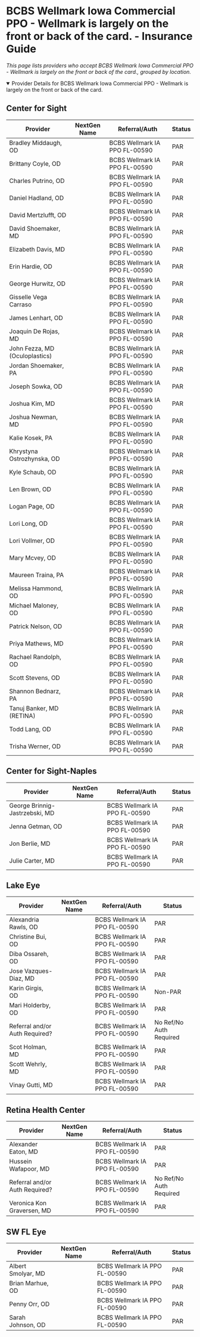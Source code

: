 # BCBS Wellmark Iowa Commercial PPO - Wellmark is largely on the front or back of the card. - Insurance Guide

*This page lists providers who accept BCBS Wellmark Iowa Commercial PPO - Wellmark is largely on the front or back of the card., grouped by location.*

<details open><summary>Provider Details for BCBS Wellmark Iowa Commercial PPO - Wellmark is largely on the front or back of the card.</summary>

## Center for Sight

| Provider | NextGen Name | Referral/Auth | Status |
|----------|-------------|--------------|--------|
| Bradley Middaugh, OD |  | BCBS Wellmark IA PPO FL-00590 | PAR |
| Brittany Coyle, OD |  | BCBS Wellmark IA PPO FL-00590 | PAR |
| Charles Putrino, OD |  | BCBS Wellmark IA PPO FL-00590 | PAR |
| Daniel Hadland, OD |  | BCBS Wellmark IA PPO FL-00590 | PAR |
| David Mertzlufft, OD |  | BCBS Wellmark IA PPO FL-00590 | PAR |
| David Shoemaker, MD |  | BCBS Wellmark IA PPO FL-00590 | PAR |
| Elizabeth Davis, MD |  | BCBS Wellmark IA PPO FL-00590 | PAR |
| Erin Hardie, OD |  | BCBS Wellmark IA PPO FL-00590 | PAR |
| George Hurwitz, OD |  | BCBS Wellmark IA PPO FL-00590 | PAR |
| Gisselle Vega Carraso |  | BCBS Wellmark IA PPO FL-00590 | PAR |
| James Lenhart, OD |  | BCBS Wellmark IA PPO FL-00590 | PAR |
| Joaquin De Rojas, MD |  | BCBS Wellmark IA PPO FL-00590 | PAR |
| John Fezza, MD (Oculoplastics) |  | BCBS Wellmark IA PPO FL-00590 | PAR |
| Jordan Shoemaker, PA |  | BCBS Wellmark IA PPO FL-00590 | PAR |
| Joseph Sowka, OD |  | BCBS Wellmark IA PPO FL-00590 | PAR |
| Joshua Kim, MD |  | BCBS Wellmark IA PPO FL-00590 | PAR |
| Joshua Newman, MD |  | BCBS Wellmark IA PPO FL-00590 | PAR |
| Kalie Kosek, PA |  | BCBS Wellmark IA PPO FL-00590 | PAR |
| Khrystyna Ostrozhynska, OD |  | BCBS Wellmark IA PPO FL-00590 | PAR |
| Kyle Schaub, OD |  | BCBS Wellmark IA PPO FL-00590 | PAR |
| Len Brown, OD |  | BCBS Wellmark IA PPO FL-00590 | PAR |
| Logan Page, OD |  | BCBS Wellmark IA PPO FL-00590 | PAR |
| Lori Long, OD |  | BCBS Wellmark IA PPO FL-00590 | PAR |
| Lori Vollmer, OD |  | BCBS Wellmark IA PPO FL-00590 | PAR |
| Mary Mcvey, OD |  | BCBS Wellmark IA PPO FL-00590 | PAR |
| Maureen Traina, PA |  | BCBS Wellmark IA PPO FL-00590 | PAR |
| Melissa Hammond, OD |  | BCBS Wellmark IA PPO FL-00590 | PAR |
| Michael Maloney, OD |  | BCBS Wellmark IA PPO FL-00590 | PAR |
| Patrick Nelson, OD |  | BCBS Wellmark IA PPO FL-00590 | PAR |
| Priya Mathews, MD |  | BCBS Wellmark IA PPO FL-00590 | PAR |
| Rachael Randolph, OD |  | BCBS Wellmark IA PPO FL-00590 | PAR |
| Scott Stevens, OD |  | BCBS Wellmark IA PPO FL-00590 | PAR |
| Shannon Bednarz, PA |  | BCBS Wellmark IA PPO FL-00590 | PAR |
| Tanuj Banker, MD (RETINA) |  | BCBS Wellmark IA PPO FL-00590 | PAR |
| Todd Lang, OD |  | BCBS Wellmark IA PPO FL-00590 | PAR |
| Trisha Werner, OD |  | BCBS Wellmark IA PPO FL-00590 | PAR |

## Center for Sight-Naples

| Provider | NextGen Name | Referral/Auth | Status |
|----------|-------------|--------------|--------|
| George Brinnig-Jastrzebski, MD |  | BCBS Wellmark IA PPO FL-00590 | PAR |
| Jenna Getman, OD |  | BCBS Wellmark IA PPO FL-00590 | PAR |
| Jon Berlie, MD |  | BCBS Wellmark IA PPO FL-00590 | PAR |
| Julie Carter, MD |  | BCBS Wellmark IA PPO FL-00590 | PAR |

## Lake Eye 

| Provider | NextGen Name | Referral/Auth | Status |
|----------|-------------|--------------|--------|
| Alexandria Rawls, OD |  | BCBS Wellmark IA PPO FL-00590 | PAR |
| Christine Bui, OD |  | BCBS Wellmark IA PPO FL-00590 | PAR |
| Diba Ossareh, OD |  | BCBS Wellmark IA PPO FL-00590 | PAR |
| Jose Vazques-Diaz, MD |  | BCBS Wellmark IA PPO FL-00590 | PAR |
| Karin Girgis, OD |  | BCBS Wellmark IA PPO FL-00590 | Non-PAR |
| Mari Holderby, OD |  | BCBS Wellmark IA PPO FL-00590 | PAR |
| Referral and/or Auth Required? |  | BCBS Wellmark IA PPO FL-00590 | No Ref/No Auth Required |
| Scot Holman, MD |  | BCBS Wellmark IA PPO FL-00590 | PAR |
| Scott Wehrly, MD |  | BCBS Wellmark IA PPO FL-00590 | PAR |
| Vinay Gutti, MD |  | BCBS Wellmark IA PPO FL-00590 | PAR |

## Retina Health Center

| Provider | NextGen Name | Referral/Auth | Status |
|----------|-------------|--------------|--------|
| Alexander Eaton, MD |  | BCBS Wellmark IA PPO FL-00590 | PAR |
| Hussein Wafapoor, MD |  | BCBS Wellmark IA PPO FL-00590 | PAR |
| Referral and/or Auth Required? |  | BCBS Wellmark IA PPO FL-00590 | No Ref/No Auth Required |
| Veronica Kon Graversen, MD |  | BCBS Wellmark IA PPO FL-00590 | PAR |

## SW FL Eye

| Provider | NextGen Name | Referral/Auth | Status |
|----------|-------------|--------------|--------|
| Albert Smolyar, MD |  | BCBS Wellmark IA PPO FL-00590 | PAR |
| Brian Marhue, OD |  | BCBS Wellmark IA PPO FL-00590 | PAR |
| Penny Orr, OD |  | BCBS Wellmark IA PPO FL-00590 | PAR |
| Sarah Johnson, OD |  | BCBS Wellmark IA PPO FL-00590 | PAR |

</details>

